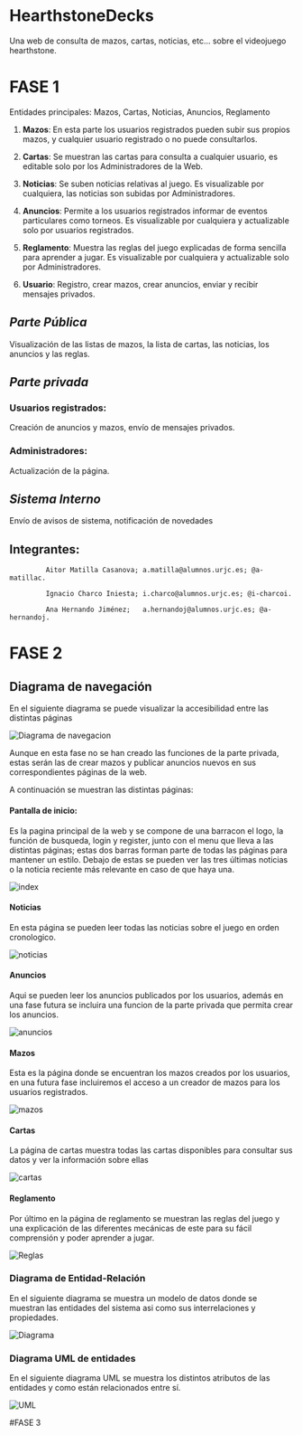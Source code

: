 # HearthstoneDecks
Una web de consulta de mazos, cartas, noticias, etc... sobre el videojuego hearthstone.


# FASE 1

Entidades principales: Mazos, Cartas, Noticias, Anuncios, Reglamento

1. **Mazos**: En esta parte los usuarios registrados pueden subir sus propios mazos, y cualquier usuario registrado o no puede consultarlos.

2. **Cartas**: Se muestran las cartas para consulta a cualquier usuario, es editable solo por los Administradores de la Web.

3. **Noticias**: Se suben noticias relativas al juego. Es visualizable por cualquiera, las noticias son subidas por Administradores. 

4. **Anuncios**: Permite a los usuarios registrados informar de eventos particulares como torneos. Es visualizable por cualquiera y actualizable solo por usuarios registrados.

5. **Reglamento**: Muestra las reglas del juego explicadas de forma sencilla para aprender a jugar. Es visualizable por cualquiera y actualizable solo por Administradores.

6. **Usuario**: Registro, crear mazos, crear anuncios, enviar y recibir mensajes privados.


## *Parte Pública*

Visualización de las listas de mazos, la lista de cartas, las noticias, los anuncios y las reglas.



## *Parte privada*

### Usuarios registrados:
Creación de anuncios y mazos, envío de mensajes privados. 
### Administradores:
Actualización de la página.



## *Sistema Interno*

Envío de avisos de sistema, notificación de novedades


## Integrantes: 
             
             Aitor Matilla Casanova; a.matilla@alumnos.urjc.es; @a-matillac.

             Ignacio Charco Iniesta; i.charco@alumnos.urjc.es; @i-charcoi.
             
             Ana Hernando Jiménez;   a.hernandoj@alumnos.urjc.es; @a-hernandoj.
             
# FASE 2

## Diagrama de navegación
En el siguiente diagrama se puede visualizar la accesibilidad entre las distintas páginas

![Diagrama de navegacion](/Imagenes_README/MapaDeNav.png)

Aunque en esta fase no se han creado las funciones de la parte privada, estas serán las de crear mazos y publicar anuncios nuevos en sus correspondientes páginas de la web.

A continuación se muestran las distintas páginas:

#### Pantalla de inicio:

Es la pagina principal de la web y se compone de una barracon el logo, la función de busqueda, login y register, junto con el menu que lleva a las distintas páginas; estas dos barras forman parte de todas las páginas para mantener un estilo. Debajo de estas se pueden ver las tres últimas noticias o la noticia reciente más relevante en caso de que haya una.

![index](/Imagenes_README/index.jpeg)

#### Noticias

En esta página se pueden leer todas las noticias sobre el juego en orden cronologico.

![noticias](/Imagenes_README/noticias.jpeg)

#### Anuncios

Aqui se pueden leer los anuncios publicados por los usuarios, además en una fase futura se incluira una funcion de la parte privada que permita crear los anuncios.

![anuncios](/Imagenes_README/anuncios.jpeg)

#### Mazos

Esta es la página donde se encuentran los mazos creados por los usuarios, en una futura fase incluiremos el acceso a un creador de mazos para los usuarios registrados.

![mazos](/Imagenes_README/mazos.jpeg)

#### Cartas

La página de cartas muestra todas las cartas disponibles para consultar sus datos y ver la información sobre ellas

![cartas](/Imagenes_README/cartas.jpeg)

#### Reglamento

Por último en la página de reglamento se muestran las reglas del juego y una explicación de las diferentes mecánicas de este para su fácil comprensión y poder aprender a jugar.

![Reglas](/Imagenes_README/reglamento.jpeg)

### Diagrama de Entidad-Relación

En el siguiente diagrama se muestra un modelo de datos donde se muestran las entidades del sistema asi como sus interrelaciones y propiedades.

![Diagrama](/Imagenes_README/DiagramaHSD.png)

### Diagrama UML de entidades

En el siguiente diagrama UML se muestra los distintos atributos de las entidades y como están relacionados entre sí.

![UML](/Imagenes_README/UMLHSD.png)


#FASE  3
